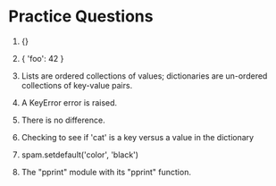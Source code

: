 # Practice Questions

1) {}

2) { 'foo': 42 }

3) Lists are ordered collections of values;
    dictionaries are un-ordered collections of key-value pairs.

4) A KeyError error is raised.

5) There is no difference.

6) Checking to see if 'cat' is a key versus a value in the dictionary

7) spam.setdefault('color', 'black')

8) The "pprint" module with its "pprint" function.